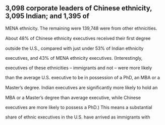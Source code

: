 ## 3,098 corporate leaders of Chinese ethnicity, 3,095 Indian; and 1,395 of

MENA ethnicity. The remaining were 139,748 were from other ethnicities.

About 48% of Chinese ethnicity executives received their ﬁrst degree

outside the U.S., compared with just under 53% of Indian ethnicity

executives, and 43% of MENA ethnicity executives. (Interestingly,

executives of these ethnicities – immigrants and not – were more likely

than the average U.S. executive to be in possession of a PhD, an MBA or a

Master’s degree. Indian executives are signiﬁcantly more likely to hold an

MBA or a Master’s degree than average executive, while Chinese

executives are more likely to possess a PhD.) This means a substantial

share of ethnic executives in the U.S. have arrived as immigrants with
